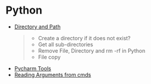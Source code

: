 # Python 

- [Directory and Path](./directory_and_path.md)
    > - Create a directory if it does not exist?
    > - Get all sub-directories
    > - Remove File, Directory and rm -rf in Python
    > - File copy
- [Pycharm Tools](./pycharm_tools.md)
- [Reading Arguments from cmds](./reading_arguments.md)